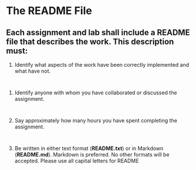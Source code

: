 # The README File

## Each assignment and lab shall include a README file that describes the work. This description must:

1. Identify what aspects of the work have been correctly implemented and what have not.
```
    
```
1. Identify anyone with whom you have collaborated or discussed the assignment.
```
    
```
2. Say approximately how many hours you have spent completing the assignment.
```
    
```
3. Be written in either text format (**README.txt**) or in Markdown (**README.md**). Markdown is preferred. No other formats will be accepted. Please use all capital letters for README
```
    
```